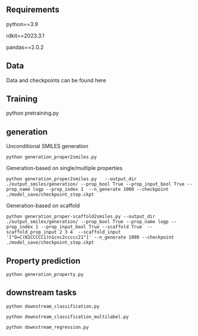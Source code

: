 **Requirements**
---------
python==3.9

rdkit==2023.3.1

pandas==2.0.2

**Data**
-------
Data and checkpoints can be found here

**Training**
--------
python pretraining.py 

**generation**
----------
Unconditional SMILES generation

`python generation_proper2smiles.py`

Generation-based on single/multiple properties

`python generation_proper2smiles.py   --output_dir ./output_smiles/generation/ --prop_bool True --prop_input_bool True --prop_name logp --prop_index 1  --n_generate 1000 --checkpoint ./model_save/checkpoint_step.ckpt`

Generation-based on scaffold

`python generation_proper-scaffold2smiles.py --output_dir ./output_smiles/generation/ --prop_bool True --prop_name logp --prop_index 1 --prop_input_bool True --scaffold True  --scaffold_prop_input 2 3 4  --scaffold_input '["O=C(N1CCCCC1)n1cnc2ccccc21"]' --n_generate 1000 --checkpoint ./model_save/checkpoint_step.ckpt`

**Property prediction**
------
`python generation_property.py`

**downstream tasks**
------
`python downstream_classification.py`

`python downstream_classification_multilabel.py`

`python downstream_regression.py`









